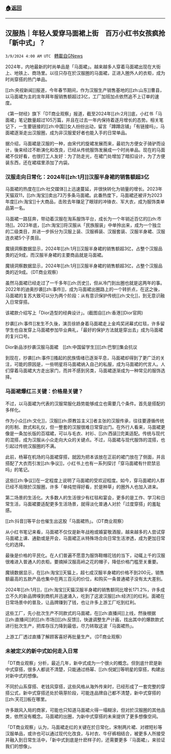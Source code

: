 ###  [:house:返回](README.md)
---


## 汉服热｜年轻人爱穿马面裙上街　百万小红书女孩疯抢「新中式」？
`3/9/2024 4:00 AM UTC ` [轉載自GNews](https://gnews.org/articles/2379021)

2024年，内地最新的时尚单品是「马面裙」。越来越多人穿着马面裙出现在大街上、地铁上、商场里。以往只存在於汉服圈的马面裙，正进入圈外人的衣柜，成为时尚穿搭的热门单品。

[[zh:央视新闻]]报道，今年春节期间，作为汉服生产销售基地的[[zh:山东]]曹县，以马面裙为主的龙年拜年服销售额超过3亿，工厂加班加点依然追不上订单的速度。

《第一财经》旗下「DT商业观察」报道，截至2024年[[zh:2月]]底，小红书「马面裙」笔记数量超过105万篇，并且在过去一年内保持着逐月增长的态势。相关笔记下，一生要链接的[[zh:中国]]女人纷纷出动，留言「蹲蹲店铺」「有链接吗」，马面裙逐渐走出汉服圈，成为非汉服爱好者也能入手的日常单品。

据介绍，马面裙是汉服的一种，由宋代的旋裙发展而来，最初为方便女子骑驴而设计，後来经过不断演化和改良，已经从传统服饰发展成一个时尚单品。现在的马面裙不仅好看，也很打工人友好：为了防走光，在裙门处增加了暗扣设计，为了方便装东西，还在裙褶里添加了内袋。

### 汉服走向日常化：2024年[[zh:1月]]汉服半身裙的销售额超3亿

马面裙的热度在[[zh:社交媒体]]上迅速蔓延，并很快转化为销量的增长。2023年天猫双11，[[zh:淘宝]]卖出73万多条马面裙。此番热度下，马面裙还被评为2023年度[[zh:淘宝]]十大商品，击败去年赚足了眼球的冲锋衣、军大衣，成为服饰类单品第一名。

马面裙一路狂奔，带动着汉服在淘系服饰平台，成长为一个年销近百亿的[[zh:市场]]。2023年底，[[zh:淘宝]]将汉服从「民族服装」中单拎出来，成为一个独立的二级类目，并进一步拆分为汉服上装、汉服裤装、汉服套装、汉服半身裙、汉服连衣裙5个子类目。

魔镜洞察数据显示，2024年[[zh:1月]]汉服半身裙的销售额超3亿，占整个汉服品类的近9成，而汉服半身裙的主要商品就是马面裙。

魔镜洞察数据显示，2024年[[zh:1月]]汉服半身裙的销售额超3亿，占整个汉服品类的近9成。（DT商业观察）

虽然马面裙已经走过了一千多年[[zh:历史]]，但从冷门到出圈也就是这两年的事。2022年的迪奥抄袭[[zh:事件]]，成为马面裙出圈路上的一个转折点，在这之後，马面裙的复苏大致可以分为两个阶段：从有意识保护传统[[zh:文化]]，到无意识融入日常穿搭。

该裙款介绍写上「Dior造型的经典设计」。(截图自[[zh:香港]]Dior官网)

抄袭[[zh:事件]]发生不久後，演员徐娇身着马面裙走上金鸡奖闭幕式红毯，许多留学生也自发穿上马面裙参加毕业典礼，「最好的保护方法就是穿出去」成为马面裙的复兴口号。

Dior新品涉抄袭汉服马面裙　[[zh:中国留学生]][[zh:巴黎]]集会抗议

到现在，抄袭[[zh:事件]]搔起的民族情绪已逐渐平息，马面裙却得到了更广泛的关注，可能的原因是，一些明星将马面裙纳入自己的私服，成为马面裙的代言人。人们穿着马面裙大方走出家门，而并不感到另类，马面裙逐渐成为一种常见的服饰选择。

### 马面裙爆红三关键：价格是关键？

不过，以马面裙为代表的汉服常服化趋势能够成立也需要几个条件。首先是搭配的多样化。

作为小众[[zh:文化]]，汉服[[zh:原教旨主义]]者主张的汉服传承，往往要遵循传统的形制、款式和礼仪，但一整套的汉服很难日常穿出门。在外行人看来，马面裙更像是一条加长版的百褶裙，可以与毛衣、衬衫、[[zh:西装]]完美适配。传统与现代的混搭，成为汉服从小众走向大众的关键点。不过，马面裙与现代服饰的混搭，也引起过传统汉服圈的不满。

此前，杨幂在机场的马面裙穿搭，就因为把本该放在正前的裙门放在了侧面，并且搭配了大衣而引发[[zh:争议]]，小红书上也有一系列探讨「穿马面裙有什麽禁忌吗」的笔记。

这些[[zh:争议]]在一定程度上说明了马面裙的受欢迎程度。如今，穿马面裙的人群已经不局限於汉服圈，许多「单纯觉得好看，於是种草」的圈外人也加入进来。

第二场景的生活化。大多数人的生活很少有红毯和宴会，更多的是工作、学习和日常生活，马面裙要适配更多生活场景，就得淡化普通人对於「过度穿搭」的羞耻感。

[[zh:抖音]]等平台也催生出这股「马面裙热」。（DT商业观察）

从小红书笔记来看，马面裙不仅仅是新年战袍或婚宴敬酒服，越来越多的人尝试穿马面裙上课、通勤或是开会，马面裙正从特殊场合向日常生活渗透，成为更加日常化的选择。

最後是价格的平民化。在人们普遍不愿意为服饰鞋帽花钱的当下，动辄上千的汉服很难进入普通人的衣柜。要摘掉汉服高岭之花的帽子，降低价格门槛至关重要。

魔镜数据显示，在[[zh:淘宝]]天猫上，超七成汉服半身裙的价格不到200元，销售额最高的五款产品也集中在两三百元的价位，和购买一条普通裙子没有太大差别。

2024年[[zh:1月]]，[[zh:淘宝]]天猫汉服半身裙的销售额同比增长171.2%，许多成立不久的新品牌嗅到商机并迅速涌入，吃到了这波汉服[[zh:经济]]的红利。面裙在日常场景中的普及，让品牌赚到了钱，也让许多上游工厂吃到红利。

这些工厂，先小批次生产不同款式的马面裙，在[[zh:直播间]]上线，然後根据[[zh:直播间]]的[[zh:市场]][[zh:反馈]]，快速调整生产计画，找出其中的爆款款式进行批次生产，把库存压力降到最低，尽力转取这波「马面裙热」。

上游工厂透过直播了解顾客喜好再批量生产。（DT商业观察）

### **未被定义的新中式如何走入日常**

「DT商业观察」分析，最近几年，新中式成为一个很火的概念。但到底什麽是新中式穿搭，很多人都说不清楚，只能通过杨幂、[[zh:倪妮]]等明星的穿搭，构建出对新中式的想像。

不同於山系穿搭、老钱风穿搭，这些风格从海外传来时，已经形成了一套完整的穿搭公式，新中式穿搭还处於萌芽阶段，可能连品牌自己都不清楚，新中式穿搭的[[zh:天花]]板在哪里。

许多跟风入局的商家，可能也只知道马面裙火得一塌糊涂，但对於汉服圈的其他品类，依然没有概念。马面裙的出圈，为新中式穿搭的未来提供了更多想像空间。

「DT商业观察」认为，马面裙走红的关键在於日常化，宋制两片裙、对襟短衫等汉服单品，或许也可以通过现代化改良，与衬衣、牛仔裤相结合，被更多人所接受并融入到日常生活中，「新中式到底是什麽样子的，还需要更多『马面裙』，来验证我们的想像」。
